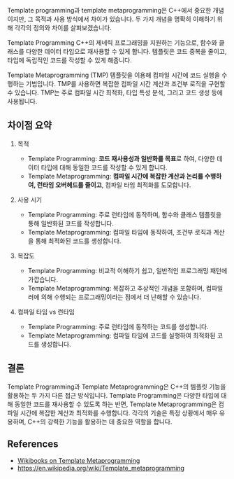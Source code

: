 
Template programming과 template metaprogramming은 C++에서 중요한 개념이지만, 그 목적과 사용 방식에서 차이가 있습니다. 두 가지 개념을 명확히 이해하기 위해 각각의 정의와 차이를 살펴보겠습니다.

Template Programming
	C++의 제네릭 프로그래밍을 지원하는 기능으로, 함수와 클래스를 다양한 데이터 타입으로 재사용할 수 있게 합니다.
	템플릿은 코드 중복을 줄이고, 타입에 독립적인 코드를 작성할 수 있게 해줍니다.

Template Metaprogramming (TMP)
	템플릿을 이용해 컴파일 시간에 코드 실행을 수행하는 기법입니다.
	TMP를 사용하면 복잡한 컴파일 시간 계산과 조건부 로직을 구현할 수 있습니다. TMP는 주로 컴파일 시간 최적화, 타입 특성 분석, 그리고 코드 생성 등에 사용됩니다.

## 차이점 요약

1. 목적
	- Template Programming: **코드 재사용성과 일반화를 목표**로 하여, 다양한 데이터 타입에 대해 동일한 코드를 작성할 수 있게 합니다.
	- Template Metaprogramming: **컴파일 시간에 복잡한 계산과 논리를 수행하여, 런타임 오버헤드를 줄이고**, 컴파일 타임 최적화를 도모합니다.

2. 사용 시기
	- Template Programming: 주로 런타임에 동작하며, 함수와 클래스 템플릿을 통해 일반화된 코드를 작성합니다.
	- Template Metaprogramming: 컴파일 타임에 동작하여, 조건부 로직과 계산을 통해 최적화된 코드를 생성합니다.

3. 복잡도
	- Template Programming: 비교적 이해하기 쉽고, 일반적인 프로그래밍 패턴에 가깝습니다.
	- Template Metaprogramming: 복잡하고 추상적인 개념을 포함하며, 컴파일러에 의해 수행되는 프로그래밍이라는 점에서 더 난해할 수 있습니다.


4. 컴파일 타임 vs 런타임
	- Template Programming: 주로 런타임에 동작하는 코드를 생성합니다.
	- Template Metaprogramming: 컴파일 타임에 코드를 실행하여 최적화된 코드를 생성합니다.

## 결론

Template Programming과 Template Metaprogramming은 C++의 템플릿 기능을 활용하는 두 가지 다른 접근 방식입니다. Template Programming은 다양한 타입에 대해 동일한 코드를 재사용할 수 있도록 하는 반면, Template Metaprogramming은 컴파일 시간에 복잡한 계산과 최적화를 수행합니다. 각각의 기술은 특정 상황에서 매우 유용하며, C++의 강력한 기능을 활용하는 데 중요한 역할을 합니다.


## References

- [Wikibooks on Template Metaprogramming](https://en.wikibooks.org/wiki/C%2B%2B_Programming/Templates/Template_Meta-Programming)
- https://en.wikipedia.org/wiki/Template_metaprogramming

